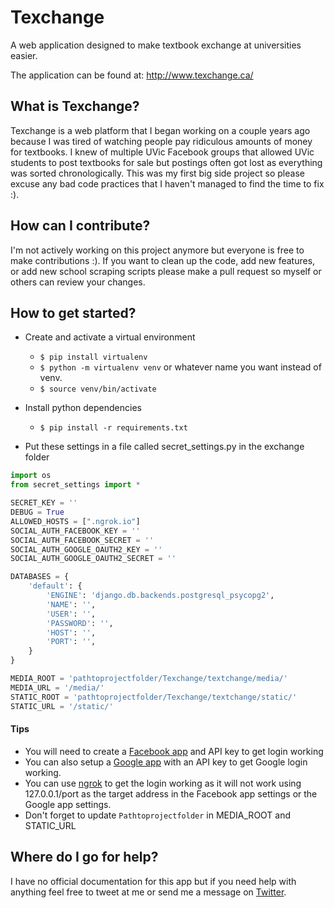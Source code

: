 # Texchange

A web application designed to make textbook exchange at universities easier.

The application can be found at: http://www.texchange.ca/

## What is Texchange?

Texchange is a web platform that I began working on a couple years ago because I was tired of watching people pay ridiculous amounts of money for textbooks. I knew of multiple UVic Facebook groups that allowed UVic students to post textbooks for sale but postings often got lost as everything was sorted chronologically. This was my first big side project so please excuse any bad code practices that I haven't managed to find the time to fix :).

## How can I contribute?

I'm not actively working on this project anymore but everyone is free to make contributions :). If you want to clean up the code, add new features, or add new school scraping scripts please make a pull request so myself or others can review your changes.

## How to get started?

* Create and activate a virtual environment
  * `$ pip install virtualenv`
  * `$ python -m virtualenv venv` or whatever name you want instead of venv.
  * `$ source venv/bin/activate`
* Install python dependencies
  * `$ pip install -r requirements.txt`

* Put these settings in a file called secret_settings.py in the exchange folder

```python
import os
from secret_settings import *

SECRET_KEY = ''
DEBUG = True
ALLOWED_HOSTS = [".ngrok.io"]
SOCIAL_AUTH_FACEBOOK_KEY = ''
SOCIAL_AUTH_FACEBOOK_SECRET = ''
SOCIAL_AUTH_GOOGLE_OAUTH2_KEY = ''
SOCIAL_AUTH_GOOGLE_OAUTH2_SECRET = ''

DATABASES = {
    'default': {
        'ENGINE': 'django.db.backends.postgresql_psycopg2',
        'NAME': '',
        'USER': '',
        'PASSWORD': '',
        'HOST': '',
        'PORT': '',
    }
}

MEDIA_ROOT = 'pathtoprojectfolder/Texchange/textchange/media/'
MEDIA_URL = '/media/'
STATIC_ROOT = 'pathtoprojectfolder/Texchange/textchange/static/'
STATIC_URL = '/static/'
```

#### Tips
* You will need to create a [Facebook app](https://developers.facebook.com/) and API key to get login working
* You can also setup a [Google app](https://console.developers.google.com) with an API key to get Google login working.
* You can use [ngrok](https://ngrok.com/) to get the login working as it will not work using 127.0.0.1/port as the target address in the Facebook app settings or the Google app settings.
* Don't forget to update `Pathtoprojectfolder` in MEDIA_ROOT and STATIC_URL

## Where do I go for help?

I have no official documentation for this app but if you need help with anything feel free to tweet at me or send me a message on [Twitter](https://twitter.com/BanJoe_Kazooie).
